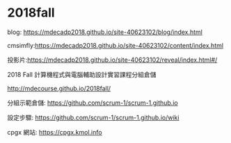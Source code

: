 # 2018fall

blog: https://mdecadp2018.github.io/site-40623102/blog/index.html

cmsimfly:https://mdecadp2018.github.io/site-40623102/content/index.html

投影片:https://mdecadp2018.github.io/site-40623102/reveal/index.html#/

2018 Fall 計算機程式與電腦輔助設計實習課程分組倉儲

http://mdecourse.github.io/2018fall/

分組示範倉儲: https://github.com/scrum-1/scrum-1.github.io

設定步驟: https://github.com/scrum-1/scrum-1.github.io/wiki

cpgx 網站: https://cpgx.kmol.info
